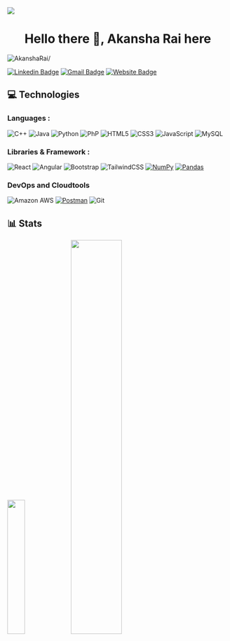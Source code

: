 
<img src="https://capsule-render.vercel.app/api?type=waving&color=gradient&height=180&section=header&text=Akansha%20Rai&fontSize=50&animation=scaleIn&fontAlignY=38&fontAlign=75&reversal=true" />
<h1 align="center">Hello there 👋, Akansha Rai here</h1>
<p align="left"> <img src=https://komarev.com/ghpvc/?username=AkanR alt=AkanshaRai/> </p>

[![Linkedin Badge](https://img.shields.io/badge/-AkanshaRai-blue?style=flat-square&logo=Linkedin&logoColor=white&link=https://www.linkedin.com/in/akansha-rai/)](https://www.linkedin.com/in/akansha-rai/)
[![Gmail Badge](https://img.shields.io/badge/-akansharai165@gmail.com-c14438?style=flat-square&logo=Gmail&logoColor=white&link=mailto:akansharai165@gmail.com)](mailto:akansharai165@gmail.com)
[![Website Badge](https://img.shields.io/badge/-Portfolio-black?style=flat-square&logo=Wordpress&logoColor=white&link=https://akanr.github.io/index.html)](https://akanr.github.io/index.html)

## 💻 Technologies

### Languages :
![C++](https://img.shields.io/badge/-C++-00599C?style=flat-square&logo=c)
![Java](https://img.shields.io/badge/-java-E34A86?style=flat-square&logo=java)
![Python](https://img.shields.io/badge/-Python-black?style=flat-square&logo=Python)
![PhP](https://img.shields.io/badge/-PHP-red?style=flat-square&logo=php)
![HTML5](https://img.shields.io/badge/-HTML5-E34F26?style=flat-square&logo=html5&logoColor=white)
![CSS3](https://img.shields.io/badge/-CSS3-1572B6?style=flat-square&logo=css3)
![JavaScript](https://img.shields.io/badge/-JavaScript-black?style=flat-square&logo=javascript)
![MySQL](https://img.shields.io/badge/-MySQL-black?style=flat-square&logo=mysql)

### Libraries & Framework :
![React](https://img.shields.io/badge/-React-black?style=flat-square&logo=react)
![Angular](https://img.shields.io/badge/-Angular-red?style=flat-square&logo=angular)
![Bootstrap](https://img.shields.io/badge/-Bootstrap-563D7C?style=flat-square&logo=bootstrap)
![TailwindCSS](https://img.shields.io/badge/-Tailwind-blue?style=flat-square&logo=tailwind)
<a href="#"><img alt="NumPy" src="https://img.shields.io/badge/Numpy%20-%23013243.svg?logo=numpy&logoColor=white"></a>
<a href="#"><img alt="Pandas" src="https://img.shields.io/badge/Pandas%20-%23150458.svg?logo=pandas&logoColor=white"></a>

### DevOps and Cloudtools
![Amazon AWS](https://img.shields.io/badge/Amazon%20AWS-232F3E?style=flat-square&logo=amazon-aws)
<a href="#"><img alt="Postman" src="https://img.shields.io/badge/Postman-FF6C37?logo=postman&logoColor=white"></a>
![Git](https://img.shields.io/badge/-Git-black?style=flat-square&logo=git)

## 📊 Stats
<p>
<img width="28%" src="https://github-readme-stats.vercel.app/api/top-langs?username=AkanR&show_icons=true&theme=vue-dark&hide_border=true" />
<img width="48%" src="https://github-readme-stats.vercel.app/api?username=AkanR&show_icons=true&theme=tokyonight" />
</p>




